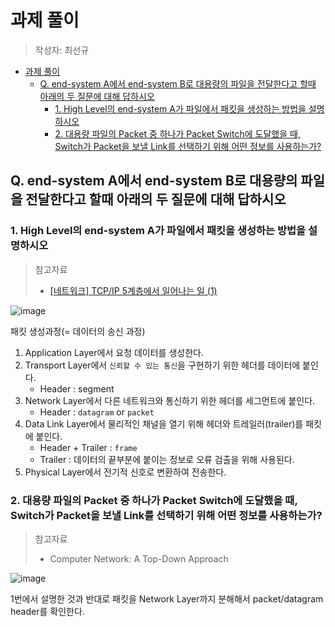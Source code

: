 # 과제 풀이

> 작성자: 최선규

- [과제 풀이](#과제-풀이)
  - [Q. end-system A에서 end-system B로 대용량의 파일을 전달한다고 할때 아래의 두 질문에 대해 답하시오](#q-end-system-a에서-end-system-b로-대용량의-파일을-전달한다고-할때-아래의-두-질문에-대해-답하시오)
    - [1. High Level의 end-system A가 파일에서 패킷을 생성하는 방법을 설명하시오](#1-high-level의-end-system-a가-파일에서-패킷을-생성하는-방법을-설명하시오)
    - [2. 대용량 파일의 Packet 중 하나가 Packet Switch에 도달했을 때, Switch가 Packet을 보낼 Link를 선택하기 위해 어떤 정보를 사용하는가?](#2-대용량-파일의-packet-중-하나가-packet-switch에-도달했을-때-switch가-packet을-보낼-link를-선택하기-위해-어떤-정보를-사용하는가)

## Q. end-system A에서 end-system B로 대용량의 파일을 전달한다고 할때 아래의 두 질문에 대해 답하시오

### 1. High Level의 end-system A가 파일에서 패킷을 생성하는 방법을 설명하시오

> 참고자료
>
> - [[네트워크] TCP/IP 5계층에서 일어나는 일 (1)](https://zion830.tistory.com/104)

![image](https://github.com/Poin-Book/2023.09-network/assets/98688494/f0f63a4d-32d3-4b7c-bb0e-4857f204134c)

패킷 생성과정(= 데이터의 송신 과정)

  1. Application Layer에서 요청 데이터를 생성한다.
  2. Transport Layer에서 `신뢰할 수 있는 통신`을 구현하기 위한 헤더를 데이터에 붙인다.
      - Header : segment
  3. Network Layer에서 다른 네트워크와 통신하기 위한 헤더를 세그먼트에 붙인다.
      - Header : `datagram` or `packet`
  4. Data Link Layer에서 물리적인 채널을 열기 위해 헤더와 트레일러(trailer)를 패킷에 붙인다.
      - Header + Trailer : `frame`
      - Trailer : 데이터의 끝부분에 붙이는 정보로 오류 검출을 위해 사용된다.
  5. Physical Layer에서 전기적 신호로 변환하여 전송한다.

### 2. 대용량 파일의 Packet 중 하나가 Packet Switch에 도달했을 때, Switch가 Packet을 보낼 Link를 선택하기 위해 어떤 정보를 사용하는가?

> 참고자료
>
> - Computer Network: A Top-Down Approach

![image](https://github.com/Poin-Book/2023.09-network/assets/98688494/e650a002-2e91-483b-b3d9-0dd3cebf3bf0)

1번에서 설명한 것과 반대로 패킷을 Network Layer까지 분해해서 packet/datagram header를 확인한다.
